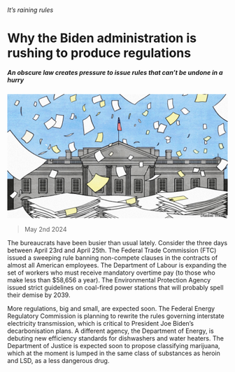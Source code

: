 ###### It’s raining rules

# Why the Biden administration is rushing to produce regulations 

##### An obscure law creates pressure to issue rules that can’t be undone in a hurry 

![image](images/20240504_USD002.jpg) 

> May 2nd 2024 

The bureaucrats have been busier than usual lately. Consider the three days between April 23rd and April 25th. The Federal Trade Commission (FTC) issued a sweeping rule banning non-compete clauses in the contracts of almost all American employees. The Department of Labour is expanding the set of workers who must receive mandatory overtime pay (to those who make less than $58,656 a year). The Environmental Protection Agency issued strict guidelines on coal-fired power stations that will probably spell their demise by 2039. 

More regulations, big and small, are expected soon. The Federal Energy Regulatory Commission is planning to rewrite the rules governing interstate electricity transmission, which is critical to President Joe Biden’s decarbonisation plans. A different agency, the Department of Energy, is debuting new efficiency standards for dishwashers and water heaters. The Department of Justice is expected soon to propose classifying marijuana, which at the moment is lumped in the same class of substances as heroin and LSD, as a less dangerous drug.

